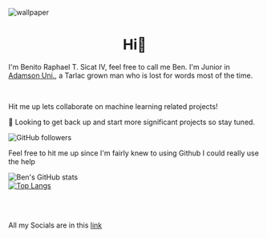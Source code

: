 


![wallpaper](https://user-images.githubusercontent.com/93244935/151262826-a92385ee-1e5a-495b-b603-99d70b9f9e13.png)
<h1 align = "center"> Hi👋</h1>
<p> I'm Benito Raphael T. Sicat IV, feel free to call me Ben. I'm Junior in <a href = "adamson.edu.ph">Adamson Uni.</a>, a Tarlac grown man who is lost for words most of the time.</p>
<br>
<p>Hit me up lets collaborate on machine learning related projects!</p>

<p> 🤔 Looking to get back up and start more significant projects so stay tuned.</p>


  ![GitHub followers](https://img.shields.io/github/followers/Ben-Sicat?style=social)

<p> Feel free to hit me up since I'm fairly knew to using Github I could really use the help</p>







![Ben's GitHub stats](https://github-readme-stats.vercel.app/api?username=Ben-Sicat&show_icons=true&theme=radical)
<br />
[![Top Langs](https://github-readme-stats.vercel.app/api/top-langs/?username=Ben-Sicat&exclude_repo=github-readme-stats,anuraghazra.github.io)](https://github.com/anuraghazra/github-readme-stats)


</div>

<br />
<br />




<p> All my Socials are in this <a href = "https://allsocials.link/sirben">link</a></p>
<!--
**Ben-Sicat/Ben-Sicat** is a ✨ _special_ ✨ repository because its `README.md` (this file) appears on your GitHub profile.

Here are some ideas to get you started:

- 🔭 I’m currently working on ...
- 🌱 I’m currently learning ...
- 👯 I’m looking to collaborate on ...
- 🤔 I’m looking for help with ...
- 💬 Ask me about ...
- 📫 How to reach me: ...
- 😄 Pronouns: ...
- ⚡ Fun fact: ...
-->
